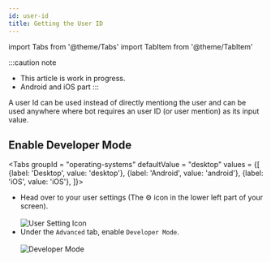 ```yaml
---
id: user-id
title: Getting the User ID
---
```


import Tabs from '@theme/Tabs'
import TabItem from '@theme/TabItem'

:::caution note

- This article is work in progress.
- Android and iOS part
:::

A user Id can be used instead of directly mentiong the user and can be used anywhere where bot requires an user ID (or user mention) as its input value.

## Enable Developer Mode

<Tabs
groupId = "operating-systems"
defaultValue = "desktop"
values = {[
{label: 'Desktop', value: 'desktop'},
{label: 'Android', value: 'android'},
{label: 'iOS', value: 'iOS'},
]}>
<TabItem value = 'desktop'>

<ul>
<li>Head over to your user settings (The ⚙️ icon in the lower left part of your screen).</li><br/>
<img src="https://cdn.mrphilip.xyz/UWSe1OL7Wf.png" alt="User Setting Icon"/><br/>
<li>Under the <code>Advanced</code> tab, enable <code>Developer Mode</code>.</li><br/>
<img src="https://cdn.mrphilip.xyz/yC1GHP906u.gif" alt="Developer Mode"/>
</ul>
</TabItem>
<TabItem value = 'android'>
</TabItem>
<TabItem value = 'iOS'>
</TabItem>
</Tabs>
